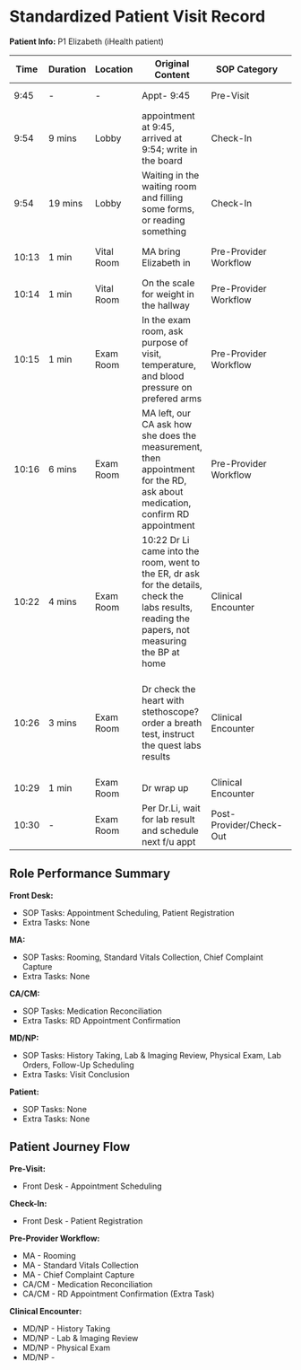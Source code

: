 # Standardized Patient Visit Record

**Patient Info:** P1 Elizabeth (iHealth patient)

| Time | Duration | Location | Original Content | SOP Category | SOP Task | Completed Checklist | Primary Role | Extra Task |
|------|----------|----------|------------------|--------------|----------|-------------------|--------------|------------|
| 9:45 | - | - | Appt- 9:45 | Pre-Visit | Appointment Scheduling | - | Front Desk | - |
| 9:54 | 9 mins | Lobby | appointment at 9:45, arrived at 9:54; write in the board | Check-In | Patient Registration | ☐ Arrival time recorded | Front Desk | - |
| 9:54 | 19 mins | Lobby | Waiting in the waiting room and filling some forms, or reading something | Check-In | - | - | Patient | - |
| 10:13 | 1 min | Vital Room | MA bring Elizabeth in | Pre-Provider Workflow | Rooming | ☐ Patient called from lobby | MA | - |
| 10:14 | 1 min | Vital Room | On the scale for weight in the hallway | Pre-Provider Workflow | Standard Vitals Collection | ☐ Vitals collected | MA | - |
| 10:15 | 1 min | Exam Room | In the exam room, ask purpose of visit, temperature, and blood pressure on prefered arms | Pre-Provider Workflow | Standard Vitals Collection, Chief Complaint Capture | ☐ Vitals collected ☐ Open-ended question asked | MA | - |
| 10:16 | 6 mins | Exam Room | MA left, our CA ask how she does the measurement, then appointment for the RD, ask about medication, confirm RD appointment | Pre-Provider Workflow | Medication Reconciliation | ☐ Med list reviewed | CA/CM | RD Appointment Confirmation |
| 10:22 | 4 mins | Exam Room | 10:22 Dr Li came into the room, went to the ER, dr ask for the details, check the labs results, reading the papers, not measuring the BP at home | Clinical Encounter | History Taking, Lab & Imaging Review | ☐ Chief complaint reviewed ☐ Results reviewed in EHR | MD/NP | - |
| 10:26 | 3 mins | Exam Room | Dr check the heart with stethoscope? order a breath test, instruct the quest labs results | Clinical Encounter | Physical Exam, Lab Orders | ☐ Systems examined per complaint ☐ Orders entered in EHR ☐ Instructions explained | MD/NP | - |
| 10:29 | 1 min | Exam Room | Dr wrap up | Clinical Encounter | - | - | MD/NP | Visit Conclusion |
| 10:30 | - | Exam Room | Per Dr.Li, wait for lab result and schedule next f/u appt | Post-Provider/Check-Out | Follow-Up Scheduling | ☐ Provider instructions reviewed | MD/NP | - |

## Role Performance Summary

**Front Desk:**
- SOP Tasks: Appointment Scheduling, Patient Registration
- Extra Tasks: None

**MA:**
- SOP Tasks: Rooming, Standard Vitals Collection, Chief Complaint Capture
- Extra Tasks: None

**CA/CM:**
- SOP Tasks: Medication Reconciliation
- Extra Tasks: RD Appointment Confirmation

**MD/NP:**
- SOP Tasks: History Taking, Lab & Imaging Review, Physical Exam, Lab Orders, Follow-Up Scheduling
- Extra Tasks: Visit Conclusion

**Patient:**
- SOP Tasks: None
- Extra Tasks: None

## Patient Journey Flow

**Pre-Visit:**
- Front Desk - Appointment Scheduling

**Check-In:**
- Front Desk - Patient Registration

**Pre-Provider Workflow:**
- MA - Rooming
- MA - Standard Vitals Collection
- MA - Chief Complaint Capture
- CA/CM - Medication Reconciliation
- CA/CM - RD Appointment Confirmation (Extra Task)

**Clinical Encounter:**
- MD/NP - History Taking
- MD/NP - Lab & Imaging Review
- MD/NP - Physical Exam
- MD/NP -